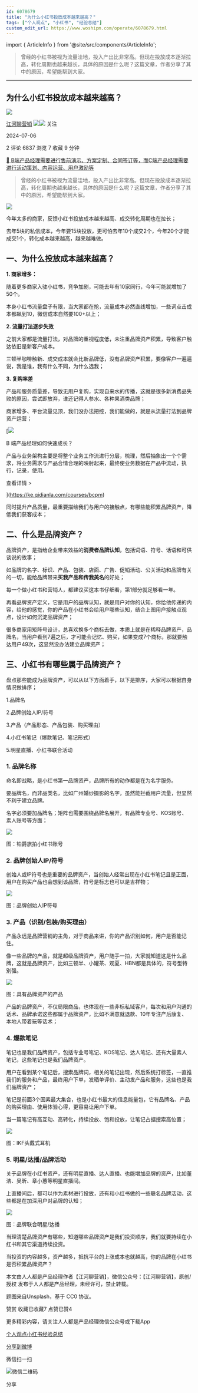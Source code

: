 ```yaml
---
id: 6078679
title: "为什么小红书投放成本越来越高？"
tags: ["个人观点", "小红书", "经验总结"]
custom_edit_url: https://www.woshipm.com/operate/6078679.html
---
```

import { ArticleInfo } from '@site/src/components/ArticleInfo';

<ArticleInfo
    author="江河聊营销"
    authorLink="https://www.woshipm.com/u/669162"
    published="2024-07-06"
    views={6837}
    comments={2}
    collects={7}
/>

> 曾经的小红书被视为流量洼地，投入产出比非常高。但现在投放成本逐渐拉高，转化周期也越来越长，具体的原因是什么呢？这篇文章，作者分享了其中的原因，希望能帮到大家。

---

## 为什么小红书投放成本越来越高？

[![](https://static.woshipm.com/APP_U_202210_20221030085450_9872.jpeg?imageView2/1/w/72/h/72/q/100)](https://www.woshipm.com/u/669162)

[江河聊营销](https://www.woshipm.com/u/669162) ![](https://static.woshipm.com/tag/1121_1@2x.png)![](https://static.woshipm.com/tag/2304_1@2x.png) 关注

2024-07-06

2 评论 6837 浏览 7 收藏 9 分钟

[🔗 B端产品经理需要进行售前演示、方案定制、合同签订等，而C端产品经理需要进行活动策划、内容运营、用户激励等](https://ke.qidianla.com/courses/bcpm)

> 曾经的小红书被视为流量洼地，投入产出比非常高。但现在投放成本逐渐拉高，转化周期也越来越长，具体的原因是什么呢？这篇文章，作者分享了其中的原因，希望能帮到大家。

![](https://image.woshipm.com/2023/04/17/b3b48884-dcf5-11ed-9781-00163e0b5ff3.png)

今年太多的商家，反馈小红书投放成本越来越高、成交转化周期也在拉长；

去年5块的私信成本，今年要15块投放，更可怕去年10个成交2个，今年20个才能成交1个，转化成本越来越高，越来越难做。

## 一、为什么投放成本越来越高？

**1\. 商家增多：**

随着更多商家入驻小红书，竞争加剧，可能去年有10家同行，今年可能就增加了50个。

本身小红书流量盘子有限，当大家都在抢，流量成本必然直线增加，一些词点击成本都飙到10，微信成本自然要100+以上；

**2\. 流量打法逐步失效**

之前大家都是流量打法，对品牌的重视程度低，未注重品牌资产积累，导致客户触达依旧是新客户成本。

三顿半咖啡触新、成交成本就会比新品牌低，没有品牌资产积累，要像客户一遍遍说，我是谁，我有什么不同，为什么选我；

**3\. 复购率差**

产品和服务质量差，导致无用户复购，实现自来水的传播，这就是很多新消费品失败的原因，尝试即放弃，谁还记得人参水、各种果酒类品牌；

商家增多、平台流量见顶，我们没办法把控，我们能做的，就是从流量打法到品牌资产运营；

[![](https://image.woshipm.com/2023/08/02/a53a469e-30e3-11ee-88e7-00163e0b5ff3.png)

B 端产品经理如何快速成长？

产品与业务架构主要是将整个业务工作流进行分层，梳理，然后抽象出一个个需求，将业务需求与产品合情合理的映射起来，最终使业务数据在产品中流动，执行，记录，使用。

查看详情 >

](https://ke.qidianla.com/courses/bcpm)

同时提升产品质量，最重要描绘我们与用户的接触点，有哪些能积累品牌资产，降低我们获客成本；

## 二、什么是品牌资产？

品牌资产，是指给企业带来效益的**消费者品牌认知**，包括词语、符号、话语和可供谈说的故事；

如品牌的名字、标识、产品、包装、店面、广告、促销活动、公关活动和品牌有关的一切，能给品牌带来**买我产品和传我美名**的好处；

每一个做小红书和营销人，都建议买这本书仔细看，第1部分就足够看一年。

再看品牌资产定义，它是用户的品牌认知，就是用户对你的认知，你给他传递的内容，给他的感觉，你的产品在小红书会给用户哪些认知，结合上图用户接触点观点，设计如何沉淀品牌资产；

很多商家用矩阵号设计，总喜欢换多个商标去做，本质上就是在稀释品牌资产，品牌名，当用户看到7遍之后，才可能会记忆、购买，如果变成7个商标，那就要触达用户49次，这显然没办法建立品牌资产；

## 三、小红书有哪些属于品牌资产？

盘点那些能成为品牌资产，可以从以下方面着手，以下是排序，大家可以根据自身情况做排序；

1.品牌名

2.品牌创始人IP/符号

3.产品（产品形态、产品包装、购买理由）

4.小红书笔记（爆款笔记、笔记形式）

5.明星直播、小红书联合活动

### 1\. 品牌名称

命名即战略，是小红书第一品牌资产，品牌所有的动作都是在为名字服务。

要品牌名，而非品类名，比如广州婚纱摄影的名字，虽然能拦截用户流量，但显然不利于建立品牌。

名字必须要加品牌名；矩阵也需要围绕品牌名展开，有品牌专业号、KOS账号、素人账号等方面；

![](https://image.woshipm.com/wp-files/2024/07/bODwWm2nvzJ7hkm8iz6G.png)

图：铂爵旅拍小红书账号

### 2\. 品牌创始人IP/符号

创始人或IP符号也是重要的品牌资产，当创始人经常出现在小红书笔记且是正面，用户在购买产品也会想到该品牌，符号是标志也可以是吉祥物；

![](https://image.woshipm.com/wp-files/2024/07/b9JWvWij1Y65WyCAYVWO.png)

图：品牌创始人IP符号

### 3\. 产品（识别/包装/购买理由）

产品永远是品牌营销的主角，对于商品来讲，你的产品识别如何，用户是否能记住。

像一些品牌的产品，就是超级品牌资产，用户随手一拍，大家就知道这是什么品牌，这就是品牌资产，比如三顿半、小罐茶、观夏、HBN都是具体的，符号型特别强。

![](https://image.woshipm.com/wp-files/2024/07/gdevxM4FpyEG6g8szVYx.png)

图：具有品牌资产的产品

产品的品牌资产，不仅局限商品，也体现在一些非标私域客户，每次和用户沟通的话术、品牌承诺这些都属于品牌资产，比如不满意就退款、10年专注产后康复、本地人带着玩等话术；

### 4\. 爆款笔记

笔记也是我们品牌资产，包括专业号笔记、KOS笔记、达人笔记、还有大量素人笔记，这些笔记也是我们品牌资产。

用户在看到某个笔记后，搜索品牌词，相关的笔记出现，然后系统打标签，一直推我们的服务和产品，最终用户下单，发晒单评价、主动发产品和服务，这些也是我们品牌资产；

笔记是前面3个因素最大集合，也是小红书最大的信息能量包，它有品牌名、产品的购买理由、使用体验心得，更容易让用户下单。

当一篇笔记有高互动、高转化，持续投放、饱和投放，让笔记占据搜索高位置；

![](https://image.woshipm.com/wp-files/2024/07/oMUkiBbYlEuYgFc1sY8s.png)

图：IKF头戴式耳机

### 5\. 明星/达播/品牌活动

关于品牌在小红书资产，还有明星直播、达人直播、也能增加品牌的资产，比如董洁、吴昕、章小蕙等明星直播间。

上直播间后，都可以作为素材进行投放，还有和小红书做的一些联名品牌活动，这些都是在加深用户对品牌的认知；

![](https://image.woshipm.com/wp-files/2024/07/hwgWVkBKEmaIHKw00lkD.png)

图：品牌联合明星/达播

当理清楚品牌资产有哪些，知道哪些品牌资产是我们投资顺序，我们就要持续在小红书和其它渠道持续投资。

当投资的内容越多，资产越多，抵抗平台的上涨成本也就越高，你的品牌在小红书是否积累品牌资产？

本文由人人都是产品经理作者【江河聊营销】，微信公众号：【江河聊营销】，原创/授权 发布于人人都是产品经理，未经许可，禁止转载。

题图来自Unsplash，基于 CC0 协议。

赞赏 收藏已收藏7 点赞已赞4

更多精彩内容，请关注人人都是产品经理微信公众号或下载App

[个人观点](https://www.woshipm.com/tag/%e4%b8%aa%e4%ba%ba%e8%a7%82%e7%82%b9)[小红书](https://www.woshipm.com/tag/%e5%b0%8f%e7%ba%a2%e4%b9%a6)[经验总结](https://www.woshipm.com/tag/%e7%bb%8f%e9%aa%8c%e6%80%bb%e7%bb%93)

[分享到微博](https://service.weibo.com/share/share.php?appkey=2775287854&title=为什么小红书投放成本越来越高？&url=https://www.woshipm.com/operate/6078679.html&pic=https://image.woshipm.com/2023/04/17/b3b48884-dcf5-11ed-9781-00163e0b5ff3.png)

微信扫一扫

![微信二维码](https://api.pwmqr.com/qrcode/create/?url=https://www.woshipm.com/operate/6078679.html)

分享